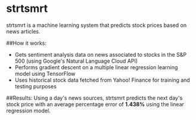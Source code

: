 # strtsmrt

strtsmrt is a machine learning system that predicts stock prices based on news articles.

##How it works:

* Gets sentiment analysis data on news associated to stocks in the S&P 500 (using Google's Natural Language Cloud API)
* Performs gradient descent on a multiple linear regression learning model using TensorFlow
* Uses historical stock data fetched from Yahoo! Finance for training and testing purposes

##Results:
Using a day's news sources, strtsmrt predicts the next day's stock price with an average percentage error of __1.438%__ using the linear regression model.
